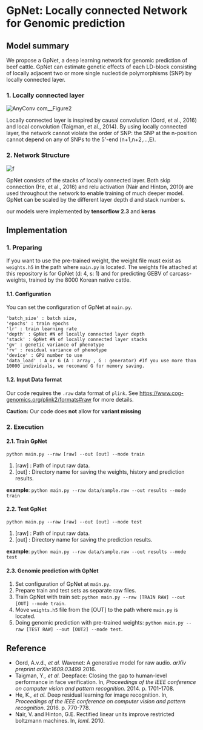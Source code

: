 
# GpNet: Locally connected Network for Genomic prediction
 

## Model summary
We propose a GpNet, a deep learning network for genomic prediction of beef cattle. GpNet can estimate genetic effects of each LD-block consisting of locally adjacent two or more single nucleotide polymorphisms (SNP) by locally connected layer. 

### 1. Locally connected layer
![AnyConv com__Figure2](https://user-images.githubusercontent.com/71325306/115521432-1eddaa80-a2c6-11eb-87d8-16ddeffc4e74.png)

Locally connected layer is inspired by causal convolution (Oord, et al., 2016) and local convolution (Taigman, et al., 2014). By using locally connected layer, the network cannot violate the order of SNP: the SNP at the n-position cannot depend on any of SNPs to the 5'-end (n+1,n+2,...,E).  

### 2. Network Structure
![f](https://user-images.githubusercontent.com/71325306/115522431-1043c300-a2c7-11eb-9a8c-9d1c5287adfc.png)
 
GpNet consists of the stacks of locally connected layer. Both skip connection (He, et al., 2016) and relu activation (Nair and Hinton, 2010) are used throughout the network to enable training of much deeper model. GpNet can be scaled by the different layer depth d and stack number s.
 
our models were implemented by **tensorflow 2.3** and **keras**
  
## Implementation

### 1. Preparing
If you want to use the pre-trained weight, the weight file must exist as `weights.h5` in the path where `main.py` is located. The weights file attached at this repository is for GpNet (d: 4, s: 1) and  for predicting GEBV of carcass-weights, trained by the 8000 Korean native cattle.
#### 1.1. Configuration
You can set the configuration  of GpNet at `main.py`.
```
'batch_size' : batch size,
'epochs' : train epochs
'lr' : train learning rate
'depth' : GpNet #N of locally connected layer depth
'stack' : GpNet #N of locally connected layer stacks
'gv' : genetic variance of phenotype
'rv' : residual variance of phenotype
'device' : GPU number to use
'data_load' : A or G (A : array , G : generator) #If you use more than 10000 individuals, we recomand G for memory saving.
```
#### 1.2. Input Data format
Our code requires the `.raw` data format of `plink`.  See https://www.cog-genomics.org/plink2/formats#raw for more details.

**Caution:** Our code does **not** allow for **variant missing**
### 2. Execution

#### 2.1. Train GpNet
```
python main.py --raw [raw] --out [out] --mode train
```
1. [raw] : Path of input raw data.
2. [out] : Directory name for saving the weights, history and prediction results. 

**example**: `python main.py --raw data/sample.raw --out results --mode train`

#### 2.2. Test GpNet
```
python main.py --raw [raw] --out [out] --mode test
```
1. [raw] : Path of input raw data.
2. [out] : Directory name for saving the prediction results. 

**example**: `python main.py --raw data/sample.raw --out results --mode test`

#### 2.3. Genomic prediction with GpNet
1. Set configuration  of GpNet at `main.py`.
2. Prepare train and test sets as separate raw files.
3. Train GpNet with train set: `python main.py --raw [TRAIN RAW] --out [OUT] --mode train`.
4. Move `weights.h5` file from the [OUT] to the path where `main.py` is located.
5. Doing genomic prediction with pre-trained weights:  `python main.py --raw [TEST RAW] --out [OUT2] --mode test`.

## Reference
- Oord, A.v.d._, et al._ Wavenet: A generative model for raw audio. _arXiv preprint arXiv:1609.03499_ 2016.
- Taigman, Y._, et al._ Deepface: Closing the gap to human-level performance in face verification. In, _Proceedings of the IEEE conference on computer vision and pattern recognition_. 2014. p. 1701-1708.
- He, K._, et al._ Deep residual learning for image recognition. In, _Proceedings of the IEEE conference on computer vision and pattern recognition_. 2016. p. 770-778.
- Nair, V. and Hinton, G.E. Rectified linear units improve restricted boltzmann machines. In, _Icml_. 2010.
